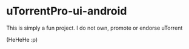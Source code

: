 # uTorrentPro-ui-android

This is simply a fun project. I do not own, promote or endorse uTorrent 



(HeHeHe :p)
